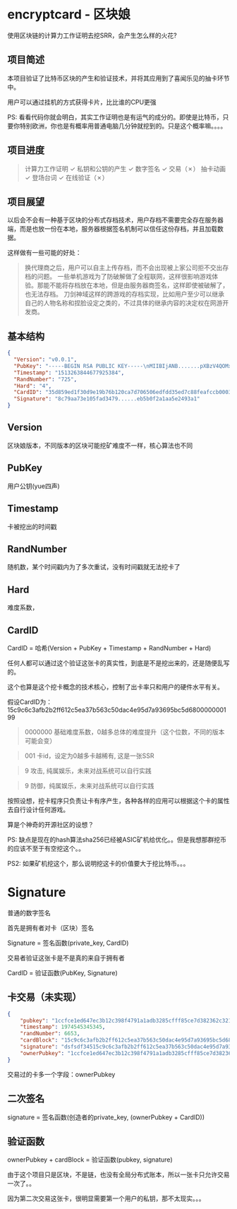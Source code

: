# encryptcard - 区块娘

使用区块链的计算力工作证明去挖SRR，会产生怎么样的火花?

## 项目简述

本项目验证了比特币区块的产生和验证技术，并将其应用到了喜闻乐见的抽卡环节中。

用户可以通过挂机的方式获得卡片，比比谁的CPU更强

PS: 看看代码你就会明白，其实工作证明也是有运气的成分的。即使是比特币，只要你特别欧洲，你也是有概率用普通电脑几分钟就挖到的。只是这个概率嘛。。。。

## 项目进度

> 计算力工作证明 ✓
> 私钥和公钥的产生 ✓
> 数字签名 ✓
> 交易（✗）
> 抽卡动画 ✓
> 登场台词 ✓
> 在线验证（✗）

## 项目展望

以后会不会有一种基于区块的分布式存档技术，用户存档不需要完全存在服务器端，而是也放一份在本地，服务器根据签名机制可以信任这份存档，并且加载数据。

这样做有一些可能的好处：

> 换代理商之后，用户可以自主上传存档，而不会出现被上家公司拒不交出存档的问题。
> 一些单机游戏为了防破解做了全程联网，这样很影响游戏体验。那能不能将存档放在本地，但是由服务器商签名，这样即使被破解了，也无法存档。
> 刀剑神域这样的跨游戏的存档实现，比如用户至少可以继承自己的人物名称和捏脸设定之类的，不过具体的继承内容的决定权在网游开发商。

## 基本结构

```json
{
  "Version": "v0.0.1",
  "PubKey": "-----BEGIN RSA PUBLIC KEY-----\nMIIBIjANB.......pXBzV4QOMxBl5C\nrwIDAQAB\n-----END RSA PUBLIC KEY-----\n",
  "Timestamp": "1513263844677925384",
  "RandNumber": "725",
  "Hard": "4",
  "CardID": "35d859ed1f30d9e19b76b120ca7d706506edfdd35ed7c88feafccb0003601050",
  "Signature": "8c79aa73e105fad3479......eb5b0f2a1aa5e2493a1"
}
```

## Version

区块娘版本，不同版本的区块可能挖矿难度不一样，核心算法也不同

## PubKey

用户公钥(yue四声)

## Timestamp

卡被挖出的时间戳

## RandNumber

随机数，某个时间戳内为了多次重试，没有时间戳就无法挖卡了

## Hard

难度系数，

## CardID

CardID = 哈希(Version + PubKey + Timestamp + RandNumber + Hard)

任何人都可以通过这个验证这张卡的真实性，到底是不是挖出来的，还是随便乱写的。

这个也算是这个挖卡概念的技术核心，控制了出卡率只和用户的硬件水平有关。

假设CardID为：15c9c6c3afb2b2ff612c5ea37b563c50dac4e95d7a93695bc5d680000000199

> 0000000 基础难度系数，0越多总体的难度提升（这个位数，不同的版本可能会变）

> 001 卡id，设定为0越多卡越稀有, 这是一张SSR

> 9  攻击, 纯属娱乐，未来对战系统可以自行实践

> 9  防御，纯属娱乐，未来对战系统可以自行实践

按照设想，挖卡程序只负责让卡有序产生，各种各样的应用可以根据这个卡的属性去自行设计任何游戏。

算是个神奇的开源社区的设想？

PS: 缺点是现在的hash算法sha256已经被ASIC矿机给优化。。但是我想那群挖币的应该不至于有空挖这个。。

PS2: 如果矿机挖这个，那么说明挖这卡的价值要大于挖比特币。。。

# Signature

普通的数字签名

首先是拥有者对卡（区块）签名

Signature = 签名函数(private_key, CardID)

交易者验证这张卡是不是真的来自于拥有者

CardID = 验证函数(PubKey, Signature)

## 卡交易（未实现）

```json
{
	"pubkey": "1ccfce1ed647ec3b12c398f4791a1adb3285cfff85ce7d382362c321a1a1df2",
	"timestamp": 1974545345345,
	"randNumber": 6653,
	"cardBlock": "15c9c6c3afb2b2ff612c5ea37b563c50dac4e95d7a93695bc5d6800000009004",
	"signature": "dsfsdf34515c9c6c3afb2b2ff612c5ea37b563c50dac4e95d7a93695bc5d6800",
	"ownerPubkey": "1ccfce1ed647ec3b12c398f4791a1adb3285cfff85ce7d382362c321a1a1df2"
}
```

交易过的卡多一个字段：ownerPubkey

## 二次签名

signature = 签名函数(创造者的private_key, (ownerPubkey + CardID))

## 验证函数

ownerPubkey + cardBlock = 验证函数(pubkey, signature)

由于这个项目只是区块，不是链，也没有全局分布式账本，所以一张卡只允许交易一次了。。

因为第二次交易这张卡，很明显需要第一个用户的私钥，那不太现实。。。